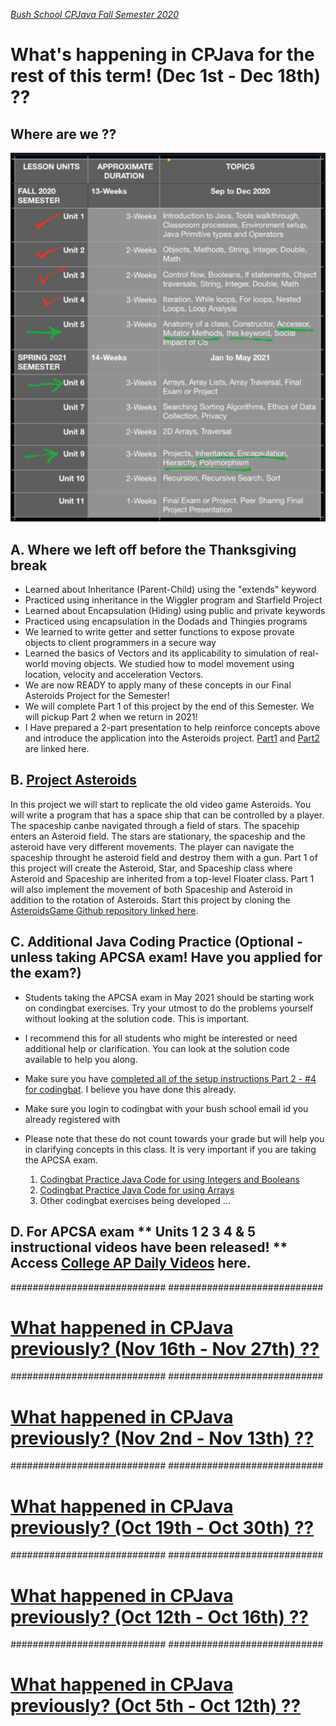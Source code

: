 [_Bush School CPJava Fall Semester 2020_](https://chandrunarayan.github.io/cpjava/)

# What's happening in CPJava for the rest of this term! (Dec 1st - Dec 18th) ??


## Where are we ??
![alt text][wearehere]

## A. Where we left off before the Thanksgiving break
* Learned about Inheritance (Parent-Child) using the "extends" keyword
* Practiced using inheritance in the Wiggler program and Starfield Project
* Learned about Encapsulation (Hiding) using public and private keywords
* Practiced using encapsulation in the Dodads and Thingies programs
* We learned to write getter and setter functions to expose provate objects to client programmers in a secure way
* Learned the basics of Vectors and its applicability to simulation of real-world moving objects. We studied how to model movement using location, velocity and acceleration Vectors.
* We are now READY to apply many of these concepts in our Final Asteroids Project for the Semester!
* We will complete Part 1 of this project by the end of this Semester.  We will pickup Part 2 when we return in 2021!
* I Have prepared a 2-part presentation to help reinforce concepts above and introduce the application into the Asteroids project.  [Part1](https://docs.google.com/presentation/d/1HfHQTei9qgkBEBhNqUKqmAc6g2V3x8FDprajTp5IZuE/edit?usp=sharing)  and [Part2](https://docs.google.com/presentation/d/1pPeUvTAbIjtZYvfQIv54BDuunra8H6imO654amT6NI4/edit?usp=sharing) are linked here.

## B. [Project Asteroids](https://github.com/chandrunarayan/AsteroidsGame)
In this project we will start to replicate the old video game Asteroids. You will write a program that has a space ship that can be controlled by a player. The spaceship canbe navigated through a field of stars.  The spacehip enters an Asteroid field. The stars are stationary, the spaceship and the asteroid have very different movements. The player can navigate the spaceship throught he asteroid field and destroy them with a gun.  Part 1 of this project will create the Asteroid, Star, and Spaceship class where Asteroid and Spaceship are inherited from a top-level Floater class. Part 1 will also implement the movement of both Spaceship and Asteroid in addition to the rotation of Asteroids. Start this project by cloning the [AsteroidsGame Github repository linked here](https://github.com/chandrunarayan/AsteroidsGame).


## C. Additional Java Coding Practice (Optional - unless taking APCSA exam! Have you applied for the exam?)
* Students taking the APCSA exam in May 2021 should be starting work on condingbat exercises.  Try your utmost to do the problems yourself without looking at the solution code.  This is important.
* I recommend this for all students who might be interested or need additional help or clarification. You can look at the solution code available to help you along.
* Make sure you have [completed all of the setup instructions Part 2 - #4 for codingbat](https://classroom.google.com/c/MTI2MDgzMTM2MDgw/a/MTI3MDIzMTA3OTY4/details). I believe you have done this already. 
* Make sure you login to codingbat with your bush school email id you already registered with
* Please note that these do not count towards your grade but will help you in clarifying concepts in this class. It is very important if you are taking the APCSA exam.

    1. [Codingbat Practice Java Code for using Integers and Booleans](https://classroom.google.com/c/MTI2MDgzMTM2MDgw/a/MTk3NzI4NzgwMjYx/details)
    1. [Codingbat Practice Java Code for using Arrays](https://classroom.google.com/c/MTI2MDgzMTM2MDgw/a/MTk3NzI4NzgwNDYz/details)
    1. Other codingbat exercises being developed ...

## D. For APCSA exam ** Units 1 2 3 4 & 5 instructional videos have been released! ** Access [College AP Daily Videos](https://apcentral.collegeboard.org/learning-development/ap-classroom/ap-daily) here. 


############################
############################

# [What happened in CPJava previously? (Nov 16th - Nov 27th) ??](weekofnov16)

############################
############################

# [What happened in CPJava previously? (Nov 2nd - Nov 13th) ??](weekofnov2)

############################
############################

# [What happened in CPJava previously? (Oct 19th - Oct 30th) ??](weekofoct19)

############################
############################

# [What happened in CPJava previously? (Oct 12th - Oct 16th) ??](weekofoct12)

############################
############################

# [What happened in CPJava previously? (Oct 5th - Oct 12th) ??](weekofoct5)

[wearehere]: wearehere.png "wearehere"